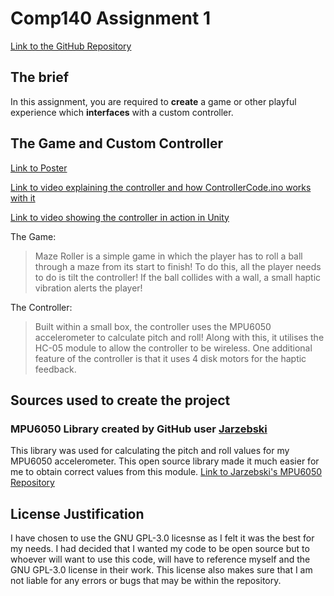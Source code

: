 # Comp140 Assignment 1
[Link to the GitHub Repository](https://github.com/thomasoleary/Comp140-Maze)

## The brief
In this assignment, you are required to **create** a game or other playful experience which **interfaces** with a custom controller.

## The Game and Custom Controller
[Link to Poster](https://falmouthac-my.sharepoint.com/:b:/g/personal/to231922_falmouth_ac_uk/EZeDOwO8YDVFvyxCsBz46aEB8YwTxcVb7MkcOF7iX293nQ?e=8NyBYg)

[Link to video explaining the controller and how ControllerCode.ino works with it](https://falmouthac-my.sharepoint.com/:v:/g/personal/to231922_falmouth_ac_uk/EdFPELcPxpJFi2WVFgLYY_wBcsw6_lXi3GwIXwSzaXPp2g?e=8HNG8A)

[Link to video showing the controller in action in Unity](https://falmouthac-my.sharepoint.com/:v:/g/personal/to231922_falmouth_ac_uk/EUm7oQFoZ8FLkJCMd4hDfDwB3wzKvoxXaYpOBSu0ZsaC8g?e=WO7W0d)

The Game:
> Maze Roller is a simple game in which the player has to roll a ball through a maze from its start to finish!
>To do this, all the player needs to do is tilt the controller! If the ball collides with a wall, a small haptic vibration alerts the player!

The Controller:
>Built within a small box, the controller uses the MPU6050 accelerometer to calculate pitch and roll! Along with this, it utilises the HC-05 module to allow the controller to be wireless. One additional feature of the controller is that it uses 4 disk motors for the haptic feedback.

## Sources used to create the project
### MPU6050 Library created by GitHub user [Jarzebski](https://github.com/jarzebski)
This library was used for calculating the pitch and roll values for my MPU6050 accelerometer.
This open source library made it much easier for me to obtain correct values from this module.
[Link to Jarzebski's MPU6050 Repository](https://github.com/jarzebski/Arduino-MPU6050)

## License Justification
I have chosen to use the GNU GPL-3.0 licesnse as I felt it was the best for my needs. I had decided that I wanted my code to be open source but to whoever will want to use this code, will have to reference myself and the GNU GPL-3.0 license in their work. This license also makes sure that I am not liable for any errors or bugs that may be within the repository.